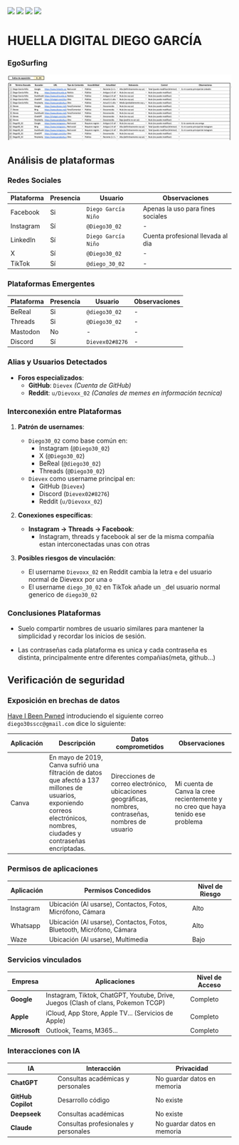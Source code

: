 [![](https://img.shields.io/badge/-Inicio-FFF?style=flat&logo=Emlakjet&logoColor=black)](/README.md) [![](https://img.shields.io/badge/-Entrega_2-FFF?style=flat&logo=openstreetmap&logoColor=black)](/Entregas/Entrega-2/ModeloDeNegocio.md)  [![](https://img.shields.io/badge/-Entrega_3-FFF?style=flat&logo=openstreetmap&logoColor=black)](/Entregas/Entrega-3/HuellaDigital.md)  [![](https://img.shields.io/badge/-Entrega_4-FFF?style=flat&logo=openstreetmap&logoColor=black)]()

# HUELLA DIGITAL DIEGO GARCÍA

### EgoSurfing

![EgoSurfing](/Documentos/Imagenes/egoSurfingDiegoGarcia.png)

## Análisis de plataformas

### Redes Sociales
| Plataforma   | Presencia | Usuario        | Observaciones |
|--------------|-----------|----------------|---------------|
| Facebook     | Si        | `Diego García Niño`| Apenas la uso para fines sociales|
| Instagram    | Sí        | `@Diego30_02`  | - |
| LinkedIn     | Sí        | `Diego García Niño`  | Cuenta profesional llevada al dia |
| X            | Sí        | `@Diego30_02` | -             |
| TikTok            | Sí        | `@diego_30_02` | -             |

### Plataformas Emergentes
| Plataforma   | Presencia | Usuario     | Observaciones |
|--------------|-----------|-------------|---------------|
| BeReal       | Si        | `@diego30_02`  | - |
| Threads      | Si        | `@Diego30_02` | - |
| Mastodon     | No        | -           | - |
| Discord      | Sí        | `Dievex02#8276` | - |

### Alias y Usuarios Detectados
- **Foros especializados**: 
  - **GitHub**: `Dievex`
    *(Cuenta de GitHub)*
  - **Reddit**: `u/Dievoxx_02`
    *(Canales de memes en información tecnica)*

### Interconexión entre Plataformas

1. **Patrón de usernames**:
   - `Diego30_02` como base común en:
     - Instagram (`@Diego30_02`)
     - X (`@Diego30_02`)
     - BeReal (`@diego30_02`)
     - Threads (`@Diego30_02`)
   - `Dievex` como username principal en:
     - GitHub (`Dievex`)
     - Discord (`Dievex02#8276`)
     - Reddit (`u/Dievoxx_02`)

2. **Conexiones específicas**:
   - **Instagram → Threads → Facebook**: 
        - Instagram, threads y facebook al ser de la misma compañía estan interconectadas unas con otras

3. **Posibles riesgos de vinculación**:
   - El username `Dievoxx_02` en Reddit cambia la letra `e` del usuario normal de Dievexx por una `o`
   - El username `diego_30_02` en TikTok añade un `_`del usuario normal generico de `diego30_02`

### Conclusiones Plataformas
- Suelo compartir nombres de usuario similares para mantener la simplicidad y recordar los inicios de sesión.

- Las contraseñas cada plataforma es unica y cada contraseña es distinta, principalmente entre diferentes compañias(meta, github...)

## Verificación de seguridad

### Exposición en brechas de datos

[Have I Been Pwned](https://haveibeenpwned.com/) introduciendo el siguiente correo `diego30sscc@gmail.com` dice lo siguiente:

| Aplicación | Descripción | Datos comprometidos | Observaciones |
|------------|-------------|----------------------|---------------|
| Canva      | En mayo de 2019, Canva sufrió una filtración de datos que afectó a 137 millones de usuarios, exponiendo correos electrónicos, nombres, ciudades y contraseñas encriptadas. | Direcciones de correo electrónico, ubicaciones geográficas, nombres, contraseñas, nombres de usuario          | Mi cuenta de Canva la cree recientemente y no creo que haya tenido ese problema|


### Permisos de aplicaciones
| Aplicación  | Permisos Concedidos | Nivel de Riesgo |
|-----------------------|----------------------|-----------------|
| Instagram | Ubicación (Al usarse), Contactos, Fotos, Micrófono, Cámara | Alto |
| Whatsapp | Ubicación (Al usarse), Contactos, Fotos, Bluetooth, Micrófono, Cámara | Alto |
| Waze | Ubicación (Al usarse), Multimedia | Bajo |

### Servicios vinculados
| Empresa | Aplicaciones | Nivel de Acceso |
|-----------|--------------------------|-----------------|
| **Google** | Instagram, Tiktok, ChatGPT, Youtube, Drive, Juegos (Clash of clans, Pokemon TCGP) | Completo |
| **Apple** | iCloud, App Store, Apple TV... (Servicios de Apple) | Completo |
| **Microsoft** | Outlook, Teams, M365... | Completo |

### Interacciones con IA
| IA | Interacción | Privacidad |
|---------------|---------------------|--------------------------|
| **ChatGPT** | Consultas académicas y personales| No guardar datos en memoria |
| **GitHub Copilot** | Desarrollo código | No existe |
| **Deepseek** | Consultas académicas | No existe |
| **Claude** | Consultas profesionales y personales | No guardar datos en memoria |



